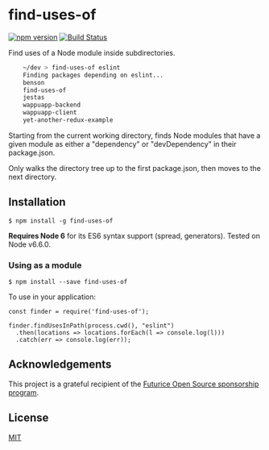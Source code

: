 # find-uses-of

[![npm version](https://badge.fury.io/js/find-uses-of.svg)](http://badge.fury.io/js/find-uses-of) [![Build Status](https://travis-ci.org/mieky/find-uses-of.svg?branch=master)](https://travis-ci.org/mieky/find-uses-of)

Find uses of a Node module inside subdirectories.
```bash
    ~/dev > find-uses-of eslint
    Finding packages depending on eslint...
    benson
    find-uses-of
    jestas
    wappuapp-backend
    wappuapp-client
    yet-another-redux-example
```

Starting from the current working directory, finds Node modules that have a given module as either a "dependency" or "devDependency" in their package.json.

Only walks the directory tree up to the first package.json, then moves to the next directory.


## Installation

    $ npm install -g find-uses-of

**Requires Node 6** for its ES6 syntax support (spread, generators). Tested on Node v6.6.0.


### Using as a module

    $ npm install --save find-uses-of

To use in your application:

    const finder = require('find-uses-of');

    finder.findUsesInPath(process.cwd(), "eslint")
      .then(locations => locations.forEach(l => console.log(l)))
      .catch(err => console.log(err));

## Acknowledgements

This project is a grateful recipient of the [Futurice Open Source sponsorship program](http://futurice.com/blog/sponsoring-free-time-open-source-activities).


## License

[MIT](https://github.com/mieky/find-uses-of/blob/master/LICENSE)
